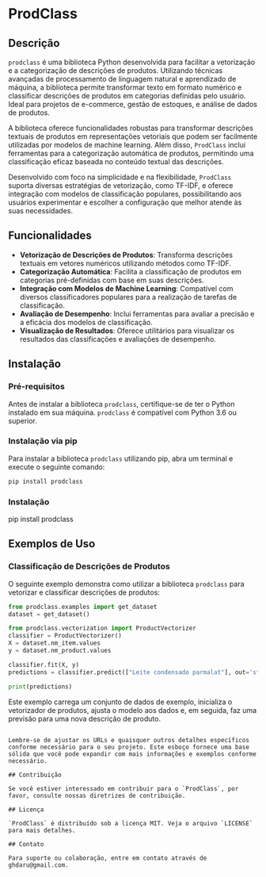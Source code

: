 # ProdClass

## Descrição

`prodclass` é uma biblioteca Python desenvolvida para facilitar a vetorização e a categorização de descrições de produtos. Utilizando técnicas avançadas de processamento de linguagem natural e aprendizado de máquina, a biblioteca permite transformar texto em formato numérico e classificar descrições de produtos em categorias definidas pelo usuário. Ideal para projetos de e-commerce, gestão de estoques, e análise de dados de produtos.

A biblioteca oferece funcionalidades robustas para transformar descrições textuais de produtos em representações vetoriais que podem ser facilmente utilizadas por modelos de machine learning. Além disso, `ProdClass` inclui ferramentas para a categorização automática de produtos, permitindo uma classificação eficaz baseada no conteúdo textual das descrições.

Desenvolvido com foco na simplicidade e na flexibilidade, `ProdClass` suporta diversas estratégias de vetorização, como TF-IDF, e oferece integração com modelos de classificação populares, possibilitando aos usuários experimentar e escolher a configuração que melhor atende às suas necessidades.

## Funcionalidades

- **Vetorização de Descrições de Produtos**: Transforma descrições textuais em vetores numéricos utilizando métodos como TF-IDF.
- **Categorização Automática**: Facilita a classificação de produtos em categorias pré-definidas com base em suas descrições.
- **Integração com Modelos de Machine Learning**: Compatível com diversos classificadores populares para a realização de tarefas de classificação.
- **Avaliação de Desempenho**: Inclui ferramentas para avaliar a precisão e a eficácia dos modelos de classificação.
- **Visualização de Resultados**: Oferece utilitários para visualizar os resultados das classificações e avaliações de desempenho.


## Instalação

### Pré-requisitos

Antes de instalar a biblioteca `prodclass`, certifique-se de ter o Python instalado em sua máquina. `prodclass` é compatível com Python 3.6 ou superior.

### Instalação via pip

Para instalar a biblioteca `prodclass` utilizando pip, abra um terminal e execute o seguinte comando:

```bash
pip install prodclass
```

### Instalação
pip install prodclass

## Exemplos de Uso

### Classificação de Descrições de Produtos

O seguinte exemplo demonstra como utilizar a biblioteca `prodclass` para vetorizar e classificar descrições de produtos:

```python
from prodclass.examples import get_dataset
dataset = get_dataset()

from prodclass.vectorization import ProductVectorizer
classifier = ProductVectorizer()
X = dataset.nm_item.values
y = dataset.nm_product.values

classifier.fit(X, y)
predictions = classifier.predict(["Leite condensado parmalat"], out='string')

print(predictions)
```

Este exemplo carrega um conjunto de dados de exemplo, inicializa o vetorizador de produtos, ajusta o modelo aos dados e, em seguida, faz uma previsão para uma nova descrição de produto.
```

Lembre-se de ajustar os URLs e quaisquer outros detalhes específicos conforme necessário para o seu projeto. Este esboço fornece uma base sólida que você pode expandir com mais informações e exemplos conforme necessário.

## Contribuição

Se você estiver interessado em contribuir para o `ProdClass`, por favor, consulte nossas diretrizes de contribuição.

## Licença

`ProdClass` é distribuído sob a licença MIT. Veja o arquivo `LICENSE` para mais detalhes.

## Contato

Para suporte ou colaboração, entre em contato através de ghdaru@gmail.com.

